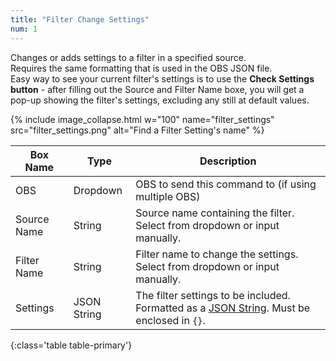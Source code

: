 ```yaml
---
title: "Filter Change Settings"
num: 1
---
```

Changes or adds settings to a filter in a specified source.\
Requires the same formatting that is used in the OBS JSON file.\
Easy way to see your current filter's settings is to use the **Check Settings button** - after filling out the Source and Filter Name boxe, you will get a pop-up showing the filter's settings, excluding any still at default values.

{% include image_collapse.html w="100" name="filter_settings" src="filter_settings.png" alt="Find a Filter Setting's name" %}

| Box Name | Type | Description | 
|-------|--------|--------
|OBS|Dropdown|OBS to send this command to (if using multiple OBS)|
|Source	Name|String	| Source name containing the filter. Select from dropdown or input manually.
|Filter	Name|String	| Filter name to change the settings. Select from dropdown or input manually.
|Settings|JSON String|The filter settings to be included. Formatted as a [JSON String](https://www.w3schools.com/js/js_json_syntax.asp). Must be enclosed in `{}`.
{:class='table table-primary'}










